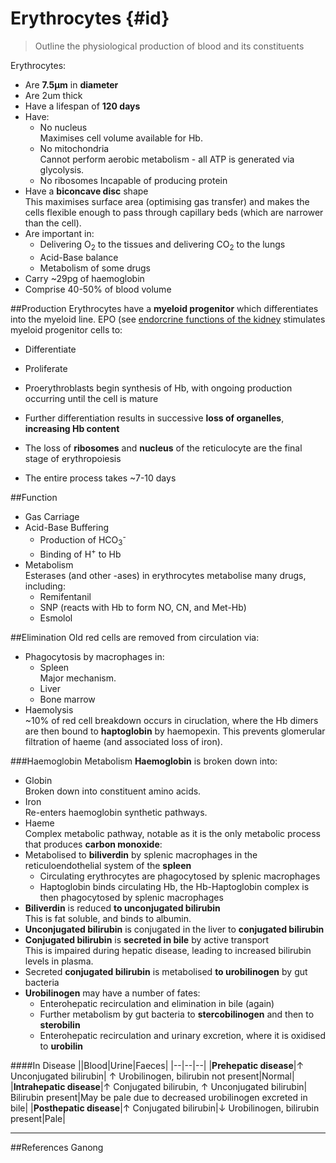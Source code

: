 # Erythrocytes {#id}
> Outline the physiological production of blood and its constituents

Erythrocytes:
* Are **7.5μm** in **diameter**  
* Are 2um thick
* Have a lifespan of **120 days**
* Have:
    * No nucleus  
    Maximises cell volume available for Hb.
    * No mitochondria  
    Cannot perform aerobic metabolism - all ATP is generated via glycolysis.
    * No ribosomes
    Incapable of producing protein
* Have a **biconcave disc** shape  
This maximises surface area (optimising gas transfer) and makes the cells flexible enough to pass through capillary beds (which are narrower than the cell).
* Are important in:
    * Delivering O<sub>2</sub> to the tissues and delivering CO<sub>2</sub> to the lungs
    * Acid-Base balance
    * Metabolism of some drugs
* Carry ~29pg of haemoglobin
* Comprise 40-50% of blood volume

##Production
Erythrocytes have a **myeloid progenitor** which differentiates into the myeloid line. EPO (see [endorcrine functions of the kidney](endocrine_functions_of_the_kidney.md#epo) stimulates myeloid progenitor cells to:
  * Differentiate
  * Proliferate

* Proerythroblasts begin synthesis of Hb, with ongoing production occurring until the cell is mature
* Further differentiation results in successive **loss of organelles**, **increasing Hb content**
* The loss of **ribosomes** and **nucleus** of the reticulocyte are the final stage of erythropoiesis
* The entire process takes ~7-10 days


##Function
* Gas Carriage
* Acid-Base Buffering
    * Production of HCO<sub>3</sub><sup>-</sup>
    * Binding of H<sup>+</sup> to Hb
* Metabolism  
Esterases (and other -ases) in erythrocytes metabolise many drugs, including:
    * Remifentanil
    * SNP (reacts with Hb to form NO, CN, and Met-Hb)
    * Esmolol

##Elimination
Old red cells are removed from circulation via:
* Phagocytosis by macrophages in:
    * Spleen  
    Major mechanism.
    * Liver
    * Bone marrow
* Haemolysis  
~10% of red cell breakdown occurs in ciruclation, where the Hb dimers are then bound to **haptoglobin** by haemopexin. This prevents glomerular filtration of haeme (and associated loss of iron).

###Haemoglobin Metabolism
**Haemoglobin** is broken down into:
* Globin  
Broken down into constituent amino acids.
* Iron  
Re-enters haemoglobin synthetic pathways.
* Haeme  
Complex metabolic pathway, notable as it is the only metabolic process that produces **carbon monoxide**:
* Metabolised to **biliverdin** by splenic macrophages in the reticuloendothelial system of the **spleen**
    * Circulating erythrocytes are phagocytosed by splenic macrophages
    * Haptoglobin binds circulating Hb, the Hb-Haptoglobin complex is then phagocytosed by splenic macrophages
* **Biliverdin** is reduced **to unconjugated bilirubin**  
This is fat soluble, and binds to albumin.
* **Unconjugated bilirubin** is conjugated in the liver to **conjugated bilirubin**
* **Conjugated bilirubin** is **secreted in bile** by active transport  
This is impaired during hepatic disease, leading to increased bilirubin levels in plasma.
* Secreted **conjugated bilirubin** is metabolised **to urobilinogen** by gut bacteria
* **Urobilinogen** may have a number of fates:
    * Enterohepatic recirculation and elimination in bile (again)
    * Further metabolism by gut bacteria to **stercobilinogen** and then to **sterobilin**
    * Enterohepatic recirculation and urinary excretion, where it is oxidised to **urobilin**


####In Disease
||Blood|Urine|Faeces|
|--|--|--|
|**Prehepatic disease**|↑ Unconjugated bilirubin| ↑ Urobilinogen, bilirubin not present|Normal|
|**Intrahepatic disease**|↑ Conjugated bilirubin, ↑ Unconjugated bilirubin| Bilirubin present|May be pale due to decreased urobilinogen excreted in bile|
|**Posthepatic disease**|↑ Conjugated bilirubin|↓ Urobilinogen, bilirubin present|Pale|



---
##References
Ganong